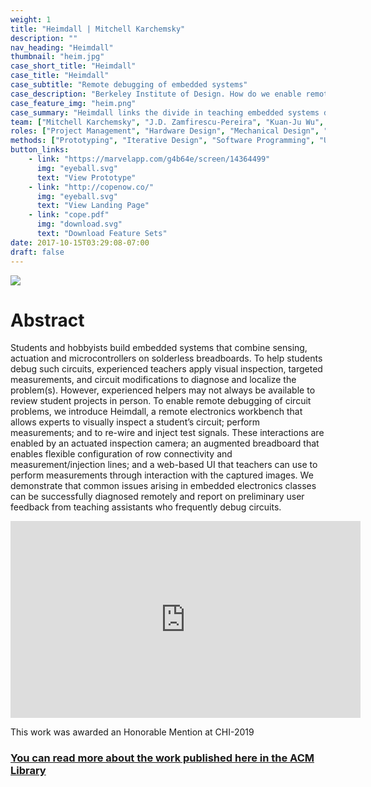 ```yaml
---
weight: 1
title: "Heimdall | Mitchell Karchemsky"
description: ""
nav_heading: "Heimdall"
thumbnail: "heim.jpg"
case_short_title: "Heimdall"
case_title: "Heimdall"
case_subtitle: "Remote debugging of embedded systems"
case_description: "Berkeley Institute of Design. How do we enable remote intuitive debugging for teachers to help beginners design embedded systems projects?"
case_feature_img: "heim.png"
case_summary: "Heimdall links the divide in teaching embedded systems development between students and teachers. This work is published in CHI 2019"
team: ["Mitchell Karchemsky", "J.D. Zamfirescu-Pereira", "Kuan-Ju Wu", "Francois Guimbretiere", "Björn Hartmann"]
roles: ["Project Management", "Hardware Design", "Mechanical Design", "System Engineering", "Documentation" ]
methods: ["Prototyping", "Iterative Design", "Software Programming", "User Research"]
button_links:
    - link: "https://marvelapp.com/g4b64e/screen/14364499"
      img: "eyeball.svg"
      text: "View Prototype"
    - link: "http://copenow.co/"
      img: "eyeball.svg"
      text: "View Landing Page"
    - link: "cope.pdf"
      img: "download.svg"
      text: "Download Feature Sets"
date: 2017-10-15T03:29:08-07:00
draft: false
---
```


![](/studies/heim/heim.png)

# Abstract
Students and hobbyists build embedded systems that combine sensing, actuation and microcontrollers on solderless breadboards. To help students debug such circuits, experienced teachers apply visual inspection, targeted measurements, and circuit modifications to diagnose and localize the problem(s). However, experienced helpers may not always be available to review student projects in person. To enable remote debugging of circuit problems, we introduce Heimdall, a remote electronics workbench that allows experts to visually inspect a student’s circuit; perform measurements; and to re-wire and inject test signals. These interactions are enabled by an actuated inspection camera; an augmented breadboard that enables flexible configuration of row connectivity and measurement/injection lines; and a web-based UI that teachers can use to perform measurements through interaction with the captured images. We demonstrate that common issues arising in embedded electronics classes can be successfully diagnosed remotely and report on preliminary user feedback from teaching assistants who frequently debug circuits.
<div class="videoWrapper" align="center">

<iframe width="560" height="315" src="https://www.youtube.com/embed/QMzIe7DZeTU" frameborder="0" allow="accelerometer; autoplay; encrypted-media; gyroscope; picture-in-picture" allowfullscreen></iframe>

</div>

This work was awarded an Honorable Mention at CHI-2019
### [You can read more about the work published here in the ACM Library](https://dl.acm.org/citation.cfm?id=3300728)
